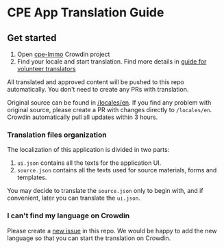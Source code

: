 # CPE App Translation Guide

## Get started

1. Open [cpe-lmmo](https://crowdin.com/project/cpe-lmmo) Crowdin project
2. Find your locale and start translation. Find more details in [guide for volunteer translators](https://support.crowdin.com/for-volunteer-translators/)

All translated and approved content will be pushed to this repo automatically. You don't need to create any PRs with translation.

Original source can be found in [/locales/en](https://github.com/sws2apps/lmm-oa-sws/tree/main/src/locales/en). If you find any problem with original source, please create a PR with changes directly to `/locales/en`. Crowdin automatically pull all updates within 3 hours.

### Translation files organization

The localization of this application is divided in two parts:

1. `ui.json` contains all the texts for the application UI.
2. `source.json` contains all the texts used for source materials, forms and templates.

You may decide to translate the `source.json` only to begin with, and if convenient, later you can translate the `ui.json`.

### I can't find my language on Crowdin

Please create a [new issue](https://github.com/sws2apps/lmm-oa-sws/issues/new?template=new_language_request.yml) in this repo. We would be happy to add the new language so that you can start the translation on Crowdin.